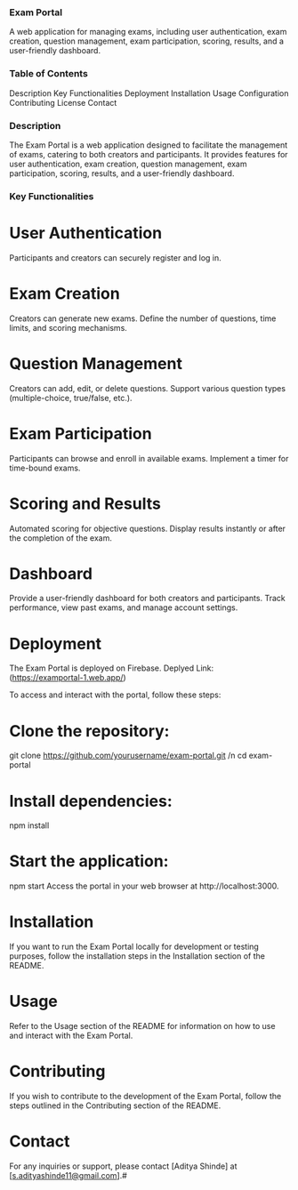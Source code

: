 ### Exam Portal
A web application for managing exams, including user authentication, exam creation, question management, exam participation, scoring, results, and a user-friendly dashboard.

### Table of Contents
Description
Key Functionalities
Deployment
Installation
Usage
Configuration
Contributing
License
Contact

### Description
The Exam Portal is a web application designed to facilitate the management of exams, catering to both creators and participants. It provides features for user authentication, exam creation, question management, exam participation, scoring, results, and a user-friendly dashboard.

### Key Functionalities
# User Authentication
Participants and creators can securely register and log in.
# Exam Creation
Creators can generate new exams.
Define the number of questions, time limits, and scoring mechanisms.
# Question Management
Creators can add, edit, or delete questions.
Support various question types (multiple-choice, true/false, etc.).
# Exam Participation
Participants can browse and enroll in available exams.
Implement a timer for time-bound exams.
# Scoring and Results
Automated scoring for objective questions.
Display results instantly or after the completion of the exam.
# Dashboard
Provide a user-friendly dashboard for both creators and participants.
Track performance, view past exams, and manage account settings.
# Deployment
The Exam Portal is deployed on Firebase.
Deplyed Link: (https://examportal-1.web.app/)


To access and interact with the portal, follow these steps:

# Clone the repository:
git clone https://github.com/yourusername/exam-portal.git /n
cd exam-portal

# Install dependencies:
npm install

# Start the application:
npm start
Access the portal in your web browser at http://localhost:3000.

# Installation
If you want to run the Exam Portal locally for development or testing purposes, follow the installation steps in the Installation section of the README.

# Usage
Refer to the Usage section of the README for information on how to use and interact with the Exam Portal.

# Contributing
If you wish to contribute to the development of the Exam Portal, follow the steps outlined in the Contributing section of the README.


# Contact
For any inquiries or support, please contact [Aditya Shinde] at [s.adityashinde11@gmail.com].# 






